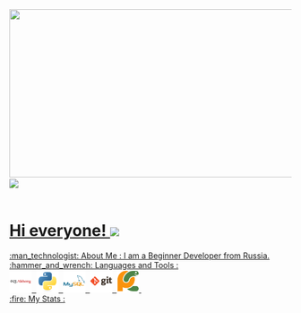 <div align="center">
  <img src="https://media.giphy.com/media/dWesBcTLavkZuG35MI/giphy.gif" width="600" height="300"/>
</div>
<div id="badges">
  <a href="https://vk.com/subzero1995">
    <img src="https://img.shields.io/badge/-VK-blue?style=for-the-badge"/>
</div>
<img src="https://komarev.com/ghpvc/?username=vpasha1019&style=flat-square&color=blue" alt=""/>
<h1>
  Hi everyone!
  <img src="https://media.giphy.com/media/hvRJCLFzcasrR4ia7z/giphy.gif" width="30px"/>
</h1>
:man_technologist: About Me :
I am a Beginner Developer from Russia.<br />
:hammer_and_wrench: Languages and Tools :
<div>
  <img src="https://github.com/devicons/devicon/blob/master/icons/sqlalchemy/sqlalchemy-original-wordmark.svg" title="SQLAlchemy"  alt="SQLA" width="40" height="40"/>&nbsp;
  <img src="https://github.com/devicons/devicon/blob/master/icons/python/python-original.svg" title="Python"  alt="Py" width="40" height="40"/>&nbsp;
  <img src="https://github.com/devicons/devicon/blob/master/icons/mysql/mysql-original-wordmark.svg" title="MySQL"  alt="MySQL" width="40" height="40"/>&nbsp;
  <img src="https://github.com/devicons/devicon/blob/master/icons/git/git-original-wordmark.svg" title="Git" **alt="Git" width="40" height="40"/>&nbsp;
  <img src="https://github.com/devicons/devicon/blob/master/icons/pycharm/pycharm-original.svg" title="PyCharm" **alt="PC" width="40" height="40"/>&nbsp;
</div>
:fire: My Stats :
